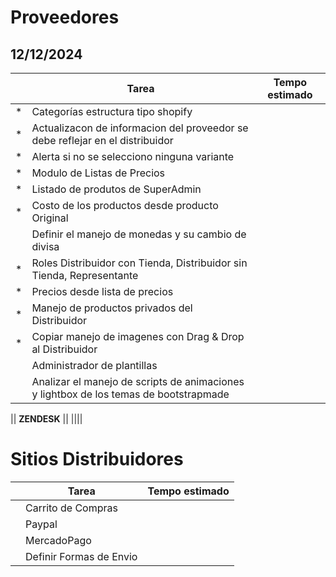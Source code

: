 # Proveedores

## 12/12/2024

||Tarea|Tempo estimado|
|:---:|---|:---:|
|*|Categorías estructura tipo shopify||
|*|Actualizacon de informacion del proveedor se debe reflejar en el distribuidor||
|*|Alerta si no se selecciono ninguna variante||
|*|Modulo de Listas de Precios||
|*|Listado de produtos de SuperAdmin||
|*|Costo de los productos desde producto Original||
||Definir el manejo de monedas y su cambio de divisa||
|*|Roles Distribuidor con Tienda, Distribuidor sin Tienda, Representante||
|*|Precios desde lista de precios||
|*|Manejo de productos privados del Distribuidor||
|*|Copiar manejo de imagenes con Drag & Drop al Distribuidor||
||Administrador de plantillas||
||Analizar el manejo de scripts de animaciones y lightbox de los temas de bootstrapmade||

|| **ZENDESK** ||
||||

# Sitios Distribuidores

||Tarea|Tempo estimado|
|---|---|---|
||Carrito de Compras||
||Paypal||
||MercadoPago||
||Definir Formas de Envio||
